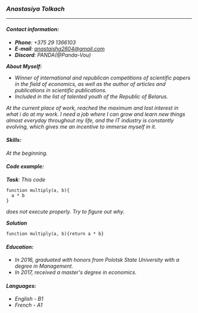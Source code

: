 ### *Anastasiya Tolkach*
---------------
#### *Contact information:*

- *__Phone__: +375 29 1366103*
- *__E-mail__: anastaisha2604@gmail.com*
- *__Discord__: PANDA(@Panda-Vou)*

*__About Myself:__*


- *Winner of international and republican competitions of scientific papers in the field of economics, as well as the author of articles and publications in scientific publications.*
- *Included in the list of talented youth of the Republic of Belarus.*

*At the current place of work, reached the maximum and lost interest in what i do at my work. I need a job where I can grow and learn new things almost everyday throughout my life, and the IT industry is constantly evolving, which gives me an incentive to immerse myself in it.*


#### *Skills:*
*At the beginning.*

#### *Code example:*
*__Task__: This code* 
```
function multiply(a, b){
  a * b
}
```
*does not execute properly. Try to figure out why.*

*__Solution__*
```
function multiply(a, b){return a * b}
```

#### *Education:*
- *In 2016, graduated with honors from Polotsk State University with a degree in Management.*
- *In 2017, received a master's degree in economics.*

#### *Languages:*
* *English - B1*
* *French - A1*